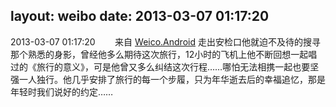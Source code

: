 layout: weibo
date: 2013-03-07 01:17:20
---
<meta name="referrer" content="no-referrer" />

2013-03-07 01:17:20  &nbsp;&nbsp;&nbsp;&nbsp;&nbsp;&nbsp; 来自 <a href="http://app.weibo.com/t/feed/l4RWD" rel="nofollow">Weico.Android</a>
走出安检口他就迫不及待的搜寻那个熟悉的身影，曾经他多么期待这次旅行，12小时的飞机上他不断回想一起唱过的《旅行的意义》，可是他曾又多么纠结这次行程……哪怕无法相携一起也要坚强一人独行。他几乎安排了旅行的每一个步履，只为年华逝去后的幸福追忆，那是年轻时我们说好的约定…… ​​​
